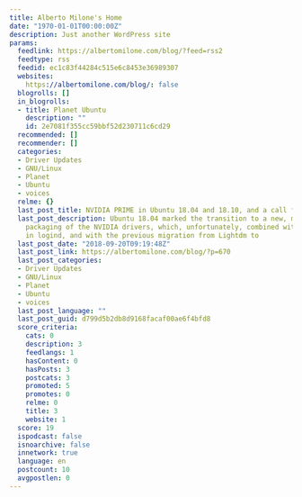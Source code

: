 ```yaml
---
title: Alberto Milone's Home
date: "1970-01-01T00:00:00Z"
description: Just another WordPress site
params:
  feedlink: https://albertomilone.com/blog/?feed=rss2
  feedtype: rss
  feedid: ec1c83f44284c515e6c8453e36989307
  websites:
    https://albertomilone.com/blog/: false
  blogrolls: []
  in_blogrolls:
  - title: Planet Ubuntu
    description: ""
    id: 2e7081f355cc59bbf52d230711c6cd29
  recommended: []
  recommender: []
  categories:
  - Driver Updates
  - GNU/Linux
  - Planet
  - Ubuntu
  - voices
  relme: {}
  last_post_title: NVIDIA PRIME in Ubuntu 18.04 and 18.10, and a call for testing
  last_post_description: Ubuntu 18.04 marked the transition to a new, more granular,
    packaging of the NVIDIA drivers, which, unfortunately, combined with a change
    in logind, and with the previous migration from Lightdm to
  last_post_date: "2018-09-20T09:19:48Z"
  last_post_link: https://albertomilone.com/blog/?p=670
  last_post_categories:
  - Driver Updates
  - GNU/Linux
  - Planet
  - Ubuntu
  - voices
  last_post_language: ""
  last_post_guid: d799d5b2db8d9168facaf00ae6f4bfd8
  score_criteria:
    cats: 0
    description: 3
    feedlangs: 1
    hasContent: 0
    hasPosts: 3
    postcats: 3
    promoted: 5
    promotes: 0
    relme: 0
    title: 3
    website: 1
  score: 19
  ispodcast: false
  isnoarchive: false
  innetwork: true
  language: en
  postcount: 10
  avgpostlen: 0
---
```


